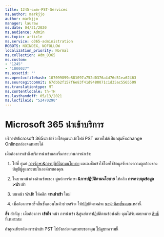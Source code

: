 ```yaml
---
title: 1245-นําเข้า-PST-Services
ms.author: markjjo
author: markjjo
manager: lauraw
ms.date: 04/21/2020
ms.audience: Admin
ms.topic: article
ms.service: o365-administration
ROBOTS: NOINDEX, NOFOLLOW
localization_priority: Normal
ms.collection: Adm_O365
ms.custom:
- "1245"
- "1800027"
ms.assetid: ''
ms.openlocfilehash: 107099899e881097a752d0376a4d76d51ea62463
ms.sourcegitcommit: 67dbb2f157f6e83f41d9480071c1d35ac5565509
ms.translationtype: MT
ms.contentlocale: th-TH
ms.lasthandoff: 05/13/2021
ms.locfileid: "52470290"
---
```

# <a name="microsoft-365-import-service"></a>Microsoft 365 นําเข้าบริการ

บริการMicrosoft 365นําเข้าช่วยให้คุณนําเข้าไฟล์ PST หลายไฟล์เป็นกลุ่มExchange Onlineกล่องจดหมายได้

เมื่อต้องการเข้าถึงบริการนําเข้าและเริ่มกระบวนการนําเข้า:

1. ไปที่ ศูนย์ [การรักษา&การปฏิบัติตามนโยบาย](https://protection.office.com) และลงชื่อเข้าใช้โดยใช้ข้อมูลรับรองความถูกต้องของบัญชีผู้ดูแลระบบในองค์กรของคุณ

2. ในบานหน้าต่างด้านซ้ายของ ศูนย์การรักษา **&การปฏิบัติตามนโยบาย** ให้คลิก **การควบคุมข้อมูล >นํา** เข้า

3. บนหน้า **นําเข้า** ให้คลิก **งานนําเข้า** ใหม่

4. เมื่อต้องการเสร็จสิ้นขั้นตอนในตัวช่วยสร้าง ให้ปฏิบัติตามคําแ [นะนําทีละขั้นตอน](/microsoft-365/compliance/use-network-upload-to-import-pst-files.md)เหล่านี้

**สิ่ง** สําคัญ : เมื่อต้องการ **เข้าถึง** หน้า การนําเข้า &ศูนย์การปฏิบัติตามข้อบังคับ คุณได้รับมอบหมาย  [สิทธิ์](/microsoft-365/security/office-365-security/use-dkim-to-validate-outbound-email.md)ที่เหมาะสม

ถ้าคุณเพียงต้องการนําเข้า PST ไปยังกล่องจดหมายของคุณ [ให้ดู](https://support.office.com/article/import-email-contacts-and-calendar-from-an-outlook-pst-file-431a8e9a-f99f-4d5f-ae48-ded54b3440ac)บทความนี้
